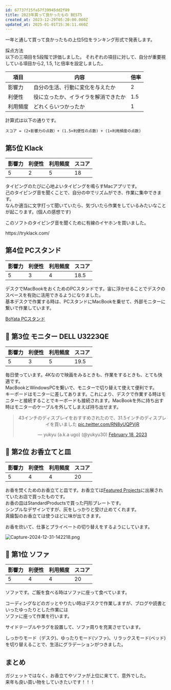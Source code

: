 ```yaml
---
id: 67737f15fa57f39945dd2f89
title: 2023年買って良かったもの BEST5
created_at: 2023-12-29T05:20:00.000Z
updated_at: 2025-01-01T15:36:11.460Z
---
```


<p>一年と通して買って良かったもの上位5位をランキング形式で発表します。</p>
<p>採点方法<br/>
以下の三項目を5段階で評価しました。 それぞれの項目に対して、自分が重要視している項目から2, 1.5, 1と倍率を設定しました。</p>
<table>
<thead>
<tr>
<th>項目</th>
<th>内容</th>
<th>倍率</th>
</tr>
</thead>
<tbody>
<tr>
<td>影響力</td>
<td>自分の生活、行動に変化を与えたか</td>
<td>2</td>
</tr>
<tr>
<td>利便性</td>
<td>役に立ったか、イライラを解消できたか</td>
<td>1.5</td>
</tr>
<tr>
<td>利用頻度</td>
<td>どれくらいつかったか</td>
<td>1</td>
</tr>
</tbody>
</table>
<p>計算式は以下の通りです。</p>
<pre><code>スコア = (2×影響力の点数）+ (1.5×利便性の点数) + (1×利用頻度の点数)
</code></pre>
<h2>第5位 Klack</h2>
<table>
<thead>
<tr>
<th>影響力</th>
<th>利便性</th>
<th>利用頻度</th>
<th>スコア</th>
</tr>
</thead>
<tbody>
<tr>
<td>5</td>
<td>2</td>
<td>5</td>
<td>18</td>
</tr>
</tbody>
</table>
<p>タイピングのたびに心地よいタイピングを鳴らすMacアプリです。<br/>
己のタイピング音を聞くことで、自分の中でリズムができ、作業に集中できます。<br/>
なんか適当に文字打って聞いていたら、気づいたら作業をしているみたいなことが起こります。(個人の感想です)</p>
<p>このソフトのタイピング音を聞くために有線のイヤホンを買いました。</p>
<p>https://tryklack.com/</p>
<h2>第4位 PCスタンド</h2>
<table>
<thead>
<tr>
<th>影響力</th>
<th>利便性</th>
<th>利用頻度</th>
<th>スコア</th>
</tr>
</thead>
<tbody>
<tr>
<td>5</td>
<td>3</td>
<td>4</td>
<td>18.5</td>
</tr>
</tbody>
</table>
<p>デスクでMacBookをおくためのPCスタンドです。宙に浮かせることでデスクのスペースを有効に活用できるようになりました。<br/>
基本デスクで作業する時は、PCスタンドにMacBookを乗せて、外部モニターに繋いで作業しています。</p>
<p><a href="https://www.amazon.co.jp/gp/product/B07VXCVVRM">BoYata PCスタンド</a></p>
<h2>🥉 第3位 モニター DELL U3223QE</h2>
<table>
<thead>
<tr>
<th>影響力</th>
<th>利便性</th>
<th>利用頻度</th>
<th>スコア</th>
</tr>
</thead>
<tbody>
<tr>
<td>5</td>
<td>3</td>
<td>5</td>
<td>19.5</td>
</tr>
</tbody>
</table>
<p>毎日使っています。4Kなので映画をみるときも、作業をするときも、とても快適です。<br/>
MacBookとWindowsPCを繋いで、モニターで切り替えて使えて便利です。<br/>
キーボードはモニターに差してあります。これにより、デスクで作業する時はモニターと接続することでキーボードも接続されます。MacBookを外に持ち出す時はモニターのケーブルを外してしまえば持ち出せます。</p>
<blockquote align="center" class="twitter-tweet" data-dnt="true"><p dir="ltr" lang="ja">43インチのディスプレイをおすすめされたので、31.5インチのディスプレイを買いました <a href="https://t.co/RN8yUQPVjR">pic.twitter.com/RN8yUQPVjR</a></p>— yukyu (a.k.a ugo) (@yukyu30) <a href="https://twitter.com/yukyu30/status/1626797001391366145?ref_src=twsrc%5Etfw">February 18, 2023</a></blockquote>
<script async="" charset="utf-8" src="https://platform.twitter.com/widgets.js"></script>
<h2>🥈 第2位 お香立てと皿</h2>
<table>
<thead>
<tr>
<th>影響力</th>
<th>利便性</th>
<th>利用頻度</th>
<th>スコア</th>
</tr>
</thead>
<tbody>
<tr>
<td>5</td>
<td>4</td>
<td>4</td>
<td>20</td>
</tr>
</tbody>
</table>
<p>お香を焚くためのお香立てと皿です。お香立ては<a href="https://www.featuredprojects.jp/">Featured Projects</a>に出展されていたお店で買ったものです。<br/>
お香の皿はStandardProductsで買った円形プレートです。<br/>
シンプルなデザインですが、灰をしっかりと受け止めてくれます。<br/>
真鍮製のお香立ては使うほどに味が出てきます。</p>
<p>お香を炊いて、仕事とプライベートの切り替えをするようにしています。</p>
<p><img alt="Capture-2024-12-31-142218.png" src="Capture-2024-12-31-142218.png"/></p>
<h2>🥇 第1位 ソファ</h2>
<table>
<thead>
<tr>
<th>影響力</th>
<th>利便性</th>
<th>利用頻度</th>
<th>スコア</th>
</tr>
</thead>
<tbody>
<tr>
<td>5</td>
<td>4</td>
<td>4</td>
<td>20</td>
</tr>
</tbody>
</table>
<p>ソファです。ご飯を食べる時はソファに座って食べています。</p>
<p>コーディングなどのガッとやりたい時はデスクで作業しますが、ブログや読書といったゆったりとした作業には<br/>
ソファに座って作業を行います。</p>
<p>サイドテーブルやラグを設置して、ソファ周りを充実させています。</p>
<p>しっかりモード（デスク)、ゆったりモード(ソファ)、リラックスモード(ベッド)を切り替えることで、生活にグラデーションがつきました。</p>
<h2>まとめ</h2>
<p>ガジェットではなく、お香立てやソファが上位に来てて、意外でした。<br/>
来年も良い買い物をしていきたいです！！！</p>
